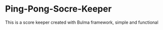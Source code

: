 # Ping-Pong-Socre-Keeper
This is a score keeper created with Bulma framework, simple and functional
